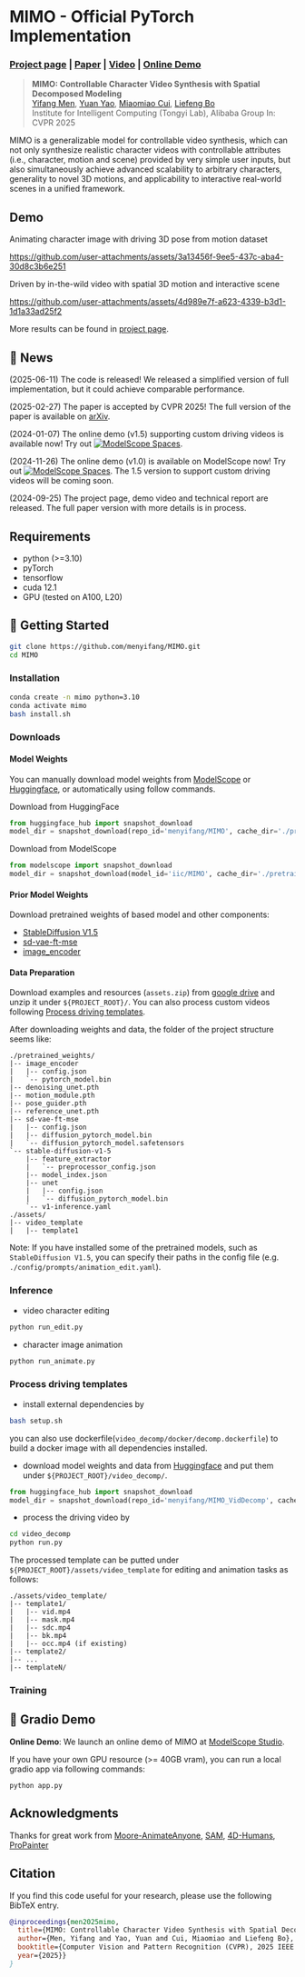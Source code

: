 # MIMO - Official PyTorch Implementation

### [Project page](https://menyifang.github.io/projects/MIMO/index.html) | [Paper](https://arxiv.org/abs/2409.16160) | [Video](https://www.youtube.com/watch?v=skw9lPKFfcE) | [Online Demo](https://modelscope.cn/studios/iic/MIMO)

> **MIMO: Controllable Character Video Synthesis with Spatial Decomposed Modeling**<br>
> [Yifang Men](https://menyifang.github.io/), [Yuan Yao](mailto:yaoy92@gmail.com), [Miaomiao Cui](mailto:miaomiao.cmm@alibaba-inc.com), [Liefeng Bo](https://scholar.google.com/citations?user=FJwtMf0AAAAJ&hl=en)<br>
> Institute for Intelligent Computing (Tongyi Lab), Alibaba Group
> In: CVPR 2025 

MIMO is a generalizable model for controllable video synthesis, which can not only synthesize realistic character videos with controllable attributes (i.e., character, motion and scene) provided by very simple user inputs, but also simultaneously achieve advanced scalability to arbitrary characters, generality to novel 3D motions, and applicability to interactive real-world scenes in a unified framework. 

## Demo

Animating character image with driving 3D pose from motion dataset

https://github.com/user-attachments/assets/3a13456f-9ee5-437c-aba4-30d8c3b6e251

Driven by in-the-wild video with spatial 3D motion and interactive scene

https://github.com/user-attachments/assets/4d989e7f-a623-4339-b3d1-1d1a33ad25f2


More results can be found in [project page](https://menyifang.github.io/projects/MIMO/index.html).


## 📢 News
(2025-06-11) The code is released! We released a simplified version of full implementation, but it could achieve comparable performance.

(2025-02-27) The paper is accepted by CVPR 2025! The full version of the paper is available on [arXiv](https://arxiv.org/abs/2409.16160).

(2024-01-07) The online demo (v1.5) supporting custom driving videos is available now! Try out [![ModelScope Spaces](
https://img.shields.io/badge/ModelScope-Spaces-blue)](https://modelscope.cn/studios/iic/MIMO).

(2024-11-26) The online demo (v1.0) is available on ModelScope now! Try out [![ModelScope Spaces](
https://img.shields.io/badge/ModelScope-Spaces-blue)](https://modelscope.cn/studios/iic/MIMO). The 1.5 version to support custom driving videos will be coming soon.

(2024-09-25) The project page, demo video and technical report are released. The full paper version with more details is in process.



## Requirements
* python (>=3.10)
* pyTorch
* tensorflow
* cuda 12.1
* GPU (tested on A100, L20)


## 🚀 Getting Started

```bash
git clone https://github.com/menyifang/MIMO.git
cd MIMO
```

### Installation
```bash
conda create -n mimo python=3.10
conda activate mimo
bash install.sh
```

### Downloads

#### Model Weights 

You can manually download model weights from [ModelScope](https://modelscope.cn/models/iic/MIMO/files) or [Huggingface](https://huggingface.co/menyifang/MIMO/tree/main), or automatically using follow commands.

Download from HuggingFace
```python
from huggingface_hub import snapshot_download 
model_dir = snapshot_download(repo_id='menyifang/MIMO', cache_dir='./pretrained_weights')
```

Download from ModelScope 
```python
from modelscope import snapshot_download
model_dir = snapshot_download(model_id='iic/MIMO', cache_dir='./pretrained_weights')
```


#### Prior Model Weights 

Download pretrained weights of based model and other components: 
- [StableDiffusion V1.5](https://huggingface.co/runwayml/stable-diffusion-v1-5)
- [sd-vae-ft-mse](https://huggingface.co/stabilityai/sd-vae-ft-mse)
- [image_encoder](https://huggingface.co/lambdalabs/sd-image-variations-diffusers/tree/main/image_encoder)


#### Data Preparation

Download examples and resources (`assets.zip`) from [google drive](https://drive.google.com/file/d/1qf4sSQggAJZUnBP0GLHkVR12IjeKw_6j/view?usp=drive_link) and unzip it under `${PROJECT_ROOT}/`.
You can also process custom videos following [Process driving templates](#process-driving-templates).

After downloading weights and data, the folder of the project structure seems like:

```text
./pretrained_weights/
|-- image_encoder
|   |-- config.json
|   `-- pytorch_model.bin
|-- denoising_unet.pth
|-- motion_module.pth
|-- pose_guider.pth
|-- reference_unet.pth
|-- sd-vae-ft-mse
|   |-- config.json
|   |-- diffusion_pytorch_model.bin
|   `-- diffusion_pytorch_model.safetensors
`-- stable-diffusion-v1-5
    |-- feature_extractor
    |   `-- preprocessor_config.json
    |-- model_index.json
    |-- unet
    |   |-- config.json
    |   `-- diffusion_pytorch_model.bin
    `-- v1-inference.yaml
./assets/
|-- video_template
|   |-- template1

```

Note: If you have installed some of the pretrained models, such as `StableDiffusion V1.5`, you can specify their paths in the config file (e.g. `./config/prompts/animation_edit.yaml`).


### Inference

- video character editing
```bash
python run_edit.py
```

- character image animation
```bash
python run_animate.py
```


### Process driving templates

- install external dependencies by
```bash
bash setup.sh
```
you can also use dockerfile(`video_decomp/docker/decomp.dockerfile`) to build a docker image with all dependencies installed.


- download model weights and data from [Huggingface](https://huggingface.co/menyifang/MIMO_VidDecomp/tree/main) and put them under `${PROJECT_ROOT}/video_decomp/`.

```python
from huggingface_hub import snapshot_download 
model_dir = snapshot_download(repo_id='menyifang/MIMO_VidDecomp', cache_dir='./video_decomp/')
```


- process the driving video by
```bash
cd video_decomp
python run.py
```

The processed template can be putted under `${PROJECT_ROOT}/assets/video_template` for editing and animation tasks as follows:
```
./assets/video_template/
|-- template1/
|   |-- vid.mp4
|   |-- mask.mp4
|   |-- sdc.mp4
|   |-- bk.mp4
|   |-- occ.mp4 (if existing)
|-- template2/
|-- ...
|-- templateN/
```

### Training



## 🎨 Gradio Demo

**Online Demo**: We launch an online demo of MIMO at [ModelScope Studio](https://modelscope.cn/studios/iic/MIMO).

If you have your own GPU resource (>= 40GB vram), you can run a local gradio app via following commands:

`python app.py`



## Acknowledgments

Thanks for great work from [Moore-AnimateAnyone](https://github.com/MooreThreads/Moore-AnimateAnyone), [SAM](https://github.com/facebookresearch/segment-anything), [4D-Humans](https://github.com/shubham-goel/4D-Humans), [ProPainter](https://github.com/sczhou/ProPainter)


## Citation

If you find this code useful for your research, please use the following BibTeX entry.

```bibtex
@inproceedings{men2025mimo,
  title={MIMO: Controllable Character Video Synthesis with Spatial Decomposed Modeling},
  author={Men, Yifang and Yao, Yuan and Cui, Miaomiao and Liefeng Bo},
  booktitle={Computer Vision and Pattern Recognition (CVPR), 2025 IEEE Conference on},
  year={2025}}
}
```




